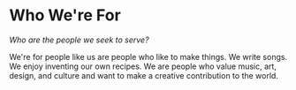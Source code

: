 # Who We're For

_Who are the people we seek to serve?_

We're for people like us are people who like to make things. We write songs. We enjoy inventing our own recipes. We are people who value music, art, design, and culture and want to make a creative contribution to the world.
